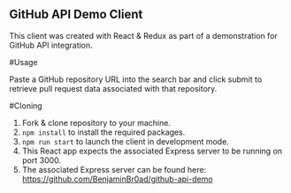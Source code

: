 ## GitHub API Demo Client

This client was created with React & Redux as part of a demonstration for GitHub API integration.

#Usage

Paste a GitHub repository URL into the search bar and click submit to retrieve pull request data associated with that repository.

#Cloning

1) Fork & clone repository to your machine.
2) `npm install` to install the required packages.
3) `npm run start` to launch the client in development mode.
4) This React app expects the associated Express server to be running on port 3000.
5) The associated Express server can be found here: https://github.com/BenjaminBr0ad/github-api-demo
